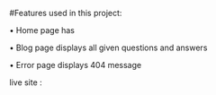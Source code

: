 
#Features used in this project:

• Home page has 





• Blog page displays all given questions and answers 

• Error page displays 404 message

live site : 


